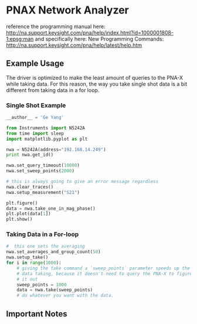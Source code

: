 # PNAX Network Analyzer

reference the programming manual here: http://na.support.keysight.com/pna/help/index.html?id=1000001808-1:epsg:man
and specifically here: New Programming Commands:
http://na.support.keysight.com/pna/help/latest/help.htm


## Example Usage

The driver is optimized to make the least amount of queries to the PNA-X 
while taking data. For this reason, the way you take single shot data is 
a bit different from taking data in a for loop.

### Single Shot Example
```python
__author__ = 'Ge Yang'

from Instruments import N5242A
from time import sleep
import matplotlib.pyplot as plt

nwa = N5242A(address="192.168.14.249")
print nwa.get_id()

nwa.set_query_timeout(10000)
nwa.set_sweep_points(2000)

# this is always going to give an error message regardless
nwa.clear_traces()
nwa.setup_measurement("S21")

plt.figure()
data = nwa.take_one_in_mag_phase()
plt.plot(data[1])
plt.show()
```

### Taking Data in a For-loop

```python
#  this one sets the averaging
nwa.set_averages_and_group_count(50)    
nwa.setup_take()
for i in range(1000):
    # giving the take command a `sweep_points` parameter speeds up the 
    # data taking, because it doesn't need to query the PNA-X to figure 
    # it out
    sweep_points = 1000
    data = nwa.take(sweep_points)
    # do whatever you want with the data.
```


## Important Notes